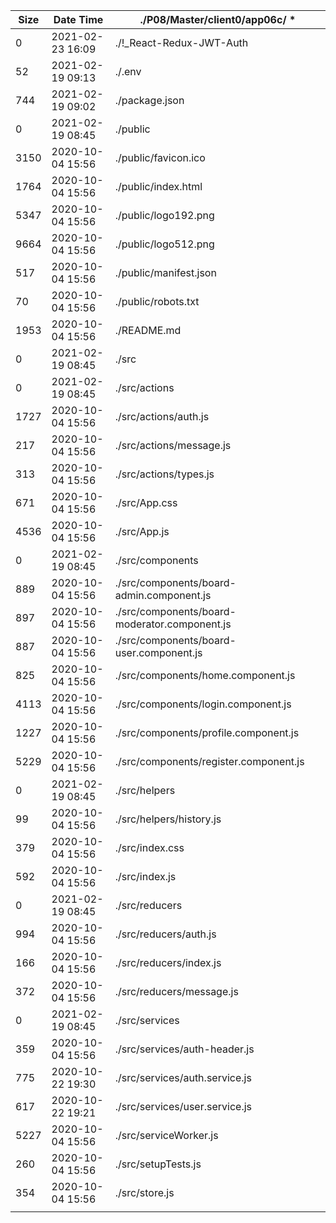 |    Size     | Date Time       |./P08/Master/client0/app06c/  *
| ----------  |---------------  |--------------------------------------------------------------------------    
|           0 |2021-02-23 16:09 |./!_React-Redux-JWT-Auth    
|          52 |2021-02-19 09:13 |./.env    
|         744 |2021-02-19 09:02 |./package.json    
|           0 |2021-02-19 08:45 |./public    
|        3150 |2020-10-04 15:56 |./public/favicon.ico    
|        1764 |2020-10-04 15:56 |./public/index.html    
|        5347 |2020-10-04 15:56 |./public/logo192.png    
|        9664 |2020-10-04 15:56 |./public/logo512.png    
|         517 |2020-10-04 15:56 |./public/manifest.json    
|          70 |2020-10-04 15:56 |./public/robots.txt    
|        1953 |2020-10-04 15:56 |./README.md    
|           0 |2021-02-19 08:45 |./src    
|           0 |2021-02-19 08:45 |./src/actions    
|        1727 |2020-10-04 15:56 |./src/actions/auth.js    
|         217 |2020-10-04 15:56 |./src/actions/message.js    
|         313 |2020-10-04 15:56 |./src/actions/types.js    
|         671 |2020-10-04 15:56 |./src/App.css    
|        4536 |2020-10-04 15:56 |./src/App.js    
|           0 |2021-02-19 08:45 |./src/components    
|         889 |2020-10-04 15:56 |./src/components/board-admin.component.js    
|         897 |2020-10-04 15:56 |./src/components/board-moderator.component.js    
|         887 |2020-10-04 15:56 |./src/components/board-user.component.js    
|         825 |2020-10-04 15:56 |./src/components/home.component.js    
|        4113 |2020-10-04 15:56 |./src/components/login.component.js    
|        1227 |2020-10-04 15:56 |./src/components/profile.component.js    
|        5229 |2020-10-04 15:56 |./src/components/register.component.js    
|           0 |2021-02-19 08:45 |./src/helpers    
|          99 |2020-10-04 15:56 |./src/helpers/history.js    
|         379 |2020-10-04 15:56 |./src/index.css    
|         592 |2020-10-04 15:56 |./src/index.js    
|           0 |2021-02-19 08:45 |./src/reducers    
|         994 |2020-10-04 15:56 |./src/reducers/auth.js    
|         166 |2020-10-04 15:56 |./src/reducers/index.js    
|         372 |2020-10-04 15:56 |./src/reducers/message.js    
|           0 |2021-02-19 08:45 |./src/services    
|         359 |2020-10-04 15:56 |./src/services/auth-header.js    
|         775 |2020-10-22 19:30 |./src/services/auth.service.js    
|         617 |2020-10-22 19:21 |./src/services/user.service.js    
|        5227 |2020-10-04 15:56 |./src/serviceWorker.js    
|         260 |2020-10-04 15:56 |./src/setupTests.js    
|         354 |2020-10-04 15:56 |./src/store.js    
|             |                 |
